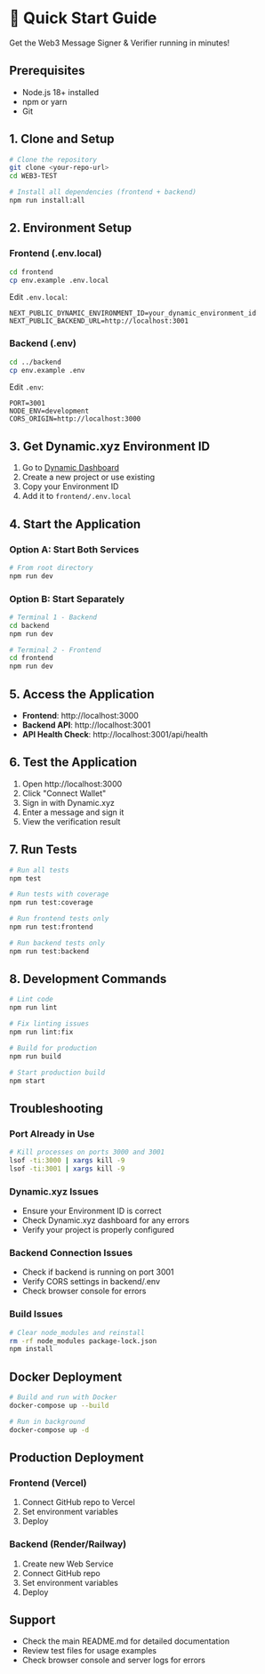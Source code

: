 # 🚀 Quick Start Guide

Get the Web3 Message Signer & Verifier running in minutes!

## Prerequisites

- Node.js 18+ installed
- npm or yarn
- Git

## 1. Clone and Setup

```bash
# Clone the repository
git clone <your-repo-url>
cd WEB3-TEST

# Install all dependencies (frontend + backend)
npm run install:all
```

## 2. Environment Setup

### Frontend (.env.local)
```bash
cd frontend
cp env.example .env.local
```

Edit `.env.local`:
```env
NEXT_PUBLIC_DYNAMIC_ENVIRONMENT_ID=your_dynamic_environment_id
NEXT_PUBLIC_BACKEND_URL=http://localhost:3001
```

### Backend (.env)
```bash
cd ../backend
cp env.example .env
```

Edit `.env`:
```env
PORT=3001
NODE_ENV=development
CORS_ORIGIN=http://localhost:3000
```

## 3. Get Dynamic.xyz Environment ID

1. Go to [Dynamic Dashboard](https://app.dynamic.xyz/)
2. Create a new project or use existing
3. Copy your Environment ID
4. Add it to `frontend/.env.local`

## 4. Start the Application

### Option A: Start Both Services
```bash
# From root directory
npm run dev
```

### Option B: Start Separately
```bash
# Terminal 1 - Backend
cd backend
npm run dev

# Terminal 2 - Frontend
cd frontend
npm run dev
```

## 5. Access the Application

- **Frontend**: http://localhost:3000
- **Backend API**: http://localhost:3001
- **API Health Check**: http://localhost:3001/api/health

## 6. Test the Application

1. Open http://localhost:3000
2. Click "Connect Wallet"
3. Sign in with Dynamic.xyz
4. Enter a message and sign it
5. View the verification result

## 7. Run Tests

```bash
# Run all tests
npm test

# Run tests with coverage
npm run test:coverage

# Run frontend tests only
npm run test:frontend

# Run backend tests only
npm run test:backend
```

## 8. Development Commands

```bash
# Lint code
npm run lint

# Fix linting issues
npm run lint:fix

# Build for production
npm run build

# Start production build
npm start
```

## Troubleshooting

### Port Already in Use
```bash
# Kill processes on ports 3000 and 3001
lsof -ti:3000 | xargs kill -9
lsof -ti:3001 | xargs kill -9
```

### Dynamic.xyz Issues
- Ensure your Environment ID is correct
- Check Dynamic.xyz dashboard for any errors
- Verify your project is properly configured

### Backend Connection Issues
- Check if backend is running on port 3001
- Verify CORS settings in backend/.env
- Check browser console for errors

### Build Issues
```bash
# Clear node_modules and reinstall
rm -rf node_modules package-lock.json
npm install
```

## Docker Deployment

```bash
# Build and run with Docker
docker-compose up --build

# Run in background
docker-compose up -d
```

## Production Deployment

### Frontend (Vercel)
1. Connect GitHub repo to Vercel
2. Set environment variables
3. Deploy

### Backend (Render/Railway)
1. Create new Web Service
2. Connect GitHub repo
3. Set environment variables
4. Deploy

## Support

- Check the main README.md for detailed documentation
- Review test files for usage examples
- Check browser console and server logs for errors 
